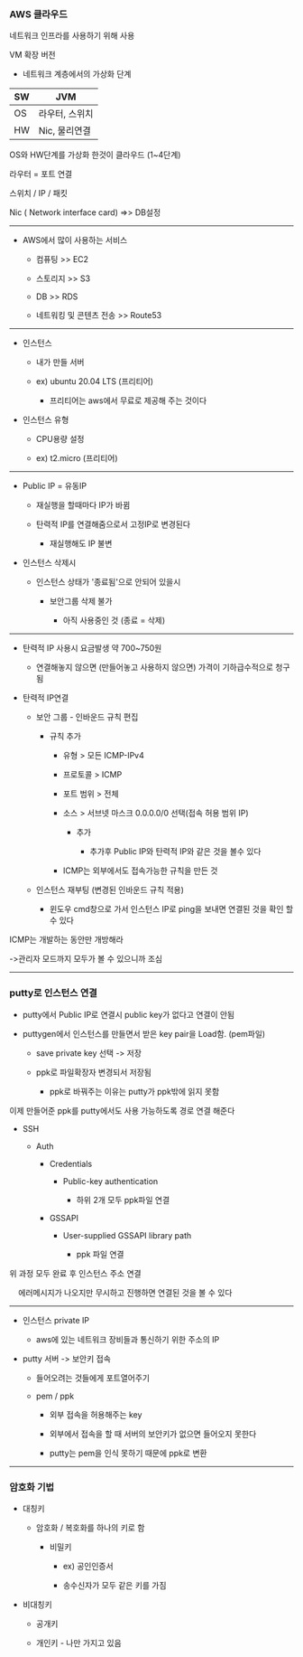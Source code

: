 ### AWS 클라우드

네트워크 인프라를 사용하기 위해 사용

VM 확장 버전

- 네트워크 계층에서의 가상화 단계

| SW  | JVM       |
| --- | --------- |
| OS  | 라우터, 스위치  |
| HW  | Nic, 물리연결 |

OS와 HW단계를 가상화 한것이 클라우드 (1~4단계)

라우터 = 포트 연결

스위치 / IP / 패킷

Nic ( Network interface card) =>> DB설정

------

- AWS에서 많이 사용하는 서비스
  
  - 컴퓨팅 >> EC2
  
  - 스토리지 >> S3
  
  - DB >> RDS
  
  - 네트워킹 및 콘텐츠 전송 >> Route53

-----------

- 인스턴스 
  
  - 내가 만들 서버
  
  - ex) ubuntu 20.04 LTS (프리티어)
    
    - 프리티어는 aws에서 무료로 제공해 주는 것이다

- 인스턴스 유형
  
  - CPU용량 설정
  
  - ex) t2.micro (프리티어)

-------------

- Public IP = 유동IP
  
  - 재실행을 할때마다 IP가 바뀜
  
  - 탄력적 IP를 연결해줌으로서 고정IP로 변경된다
    
    - 재실행해도 IP 불변

- 인스턴스 삭제시
  
  - 인스턴스 상태가 '종료됨'으로 안되어 있을시
    
    - 보안그룹 삭제 불가
      
      - 아직 사용중인 것 (종료 = 삭제)

-----------

- 탄력적 IP 사용시 요금발생 약 700~750원
  
  - 연결해놓지 않으면 (만들어놓고 사용하지 않으면) 가격이 기하급수적으로 청구됨

- 탄력적 IP연결
  
  - 보안 그룹 - 인바운드 규칙 편집
    
    - 규칙 추가
      
      - 유형 > 모든 ICMP-IPv4
      
      - 프로토콜 > ICMP
      
      - 포트 범위 > 전체
      
      - 소스 > 서브넷 마스크 0.0.0.0/0 선택(접속 허용 범위 IP)
        
        - 추가
          
          - 추가후 Public IP와 탄력적 IP와 같은 것을 볼수 있다
      
      - ICMP는 외부에서도 접속가능한 규칙을 만든 것
  
  - 인스턴스 재부팅 (변경된 인바운드 규칙 적용)
    
    - 윈도우 cmd창으로 가서 인스턴스 IP로 ping을 보내면 연결된 것을 확인 할 수 있다

ICMP는 개발하는 동안만 개방해라

->관리자 모드까지 모두가 볼 수 있으니까 조심

----------

### putty로 인스턴스 연결

- putty에서 Public IP로 연결시 public key가 없다고 연결이 안됨

- puttygen에서 인스턴스를 만들면서 받은 key pair을 Load함. (pem파일)
  
  - save private key 선택 -> 저장
  
  - ppk로 파일확장자 변경되서 저장됨
    
    - ppk로 바꿔주는 이유는 putty가 ppk밖에 읽지 못함

이제 만들어준 ppk를 putty에서도 사용 가능하도록 경로 연결 해준다

- SSH
  
  - Auth
    
    - Credentials
      
      - Public-key authentication
        
        - 하위 2개 모두 ppk파일 연결
    
    - GSSAPI
      
      - User-supplied GSSAPI library path
        
        - ppk 파일 연결

위 과정 모두 완료 후 인스턴스 주소 연결

    에러메시지가 나오지만 무시하고 진행하면 연결된 것을 볼 수 있다

----------

- 인스턴스 private IP
  
  - aws에 있는 네트워크 장비들과 통신하기 위한 주소의 IP

- putty 서버 -> 보안키 접속
  
  - 들어오려는 것들에게 포트열어주기
  
  - pem / ppk
    
    - 외부 접속을 허용해주는 key
    
    - 외부에서 접속을 할 때 서버의 보안키가 없으면 들어오지 못한다
    
    - putty는 pem을 인식 못하기 때문에 ppk로 변환

-------------

### 암호화 기법

- 대칭키
  
  - 암호화 / 복호화를 하나의 키로 함
    
    - 비밀키
      
      - ex) 공인인증서
      
      - 송수신자가 모두 같은 키를 가짐

- 비대칭키
  
  - 공개키
  
  - 개인키 - 나만 가지고 있음
